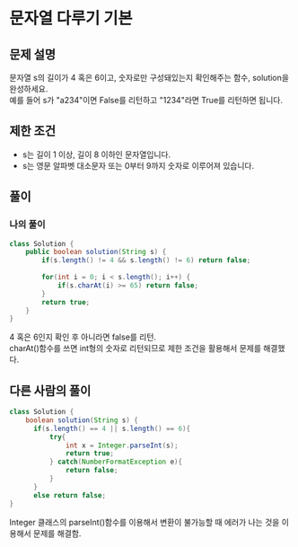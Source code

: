 # 문자열 다루기 기본
## 문제 설명
문자열 s의 길이가 4 혹은 6이고, 숫자로만 구성돼있는지 확인해주는 함수, solution을 완성하세요.  
예를 들어 s가 "a234"이면 False를 리턴하고 "1234"라면 True를 리턴하면 됩니다.

## 제한 조건
* s는 길이 1 이상, 길이 8 이하인 문자열입니다.
* s는 영문 알파벳 대소문자 또는 0부터 9까지 숫자로 이루어져 있습니다.

## 풀이
### 나의 풀이
```java
class Solution {
    public boolean solution(String s) {
        if(s.length() != 4 && s.length() != 6) return false;
        
        for(int i = 0; i < s.length(); i++) {
            if(s.charAt(i) >= 65) return false;
        }
        return true;
    }
}
```  
4 혹은 6인지 확인 후 아니라면 false를 리턴.  
charAt()함수를 쓰면 int형의 숫자로 리턴되므로 제한 조건을 활용해서 문제를 해결했다.

## 다른 사람의 풀이
```java
class Solution {
    boolean solution(String s) {
      if(s.length() == 4 || s.length() == 6){
          try{
              int x = Integer.parseInt(s);
              return true;
          } catch(NumberFormatException e){
              return false;
          }
      }
      else return false;
}
```
Integer 클래스의 parseInt()함수를 이용해서 변환이 불가능할 때 에러가 나는 것을 이용해서 문제를 해결함.